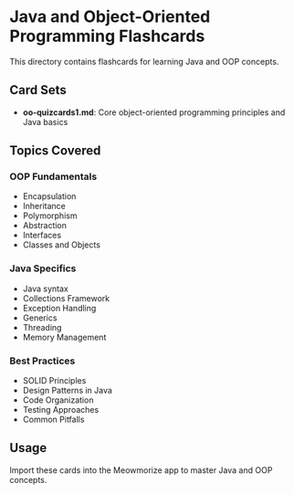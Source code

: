 # Java and Object-Oriented Programming Flashcards

This directory contains flashcards for learning Java and OOP concepts.

## Card Sets

- **oo-quizcards1.md**: Core object-oriented programming principles and Java basics

## Topics Covered

### OOP Fundamentals
- Encapsulation
- Inheritance
- Polymorphism
- Abstraction
- Interfaces
- Classes and Objects

### Java Specifics
- Java syntax
- Collections Framework
- Exception Handling
- Generics
- Threading
- Memory Management

### Best Practices
- SOLID Principles
- Design Patterns in Java
- Code Organization
- Testing Approaches
- Common Pitfalls

## Usage

Import these cards into the Meowmorize app to master Java and OOP concepts.
